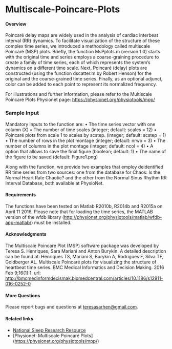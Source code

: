 Multiscale-Poincare-Plots
================
#### Overview
Poincaré delay maps are widely used in the analysis of cardiac interbeat interval (RR) dynamics. To facilitate visualization of the structure of these complex time series, we introduced a methodology called  multiscale Poincaré (MSP) plots.
Briefly, the function MsPplots.m (version 1.0) starts with the original time  and series employs a coarse-graining procedure to create a family of time series, each of which represents the system’s dynamics on a different time scale. Next, Poincaré (delay) plots are constructed (using the function dscatter.m by Robert Henson) for the original and the coarse-grained time series. Finally, as an optional adjunct, color can be added to each point to represent its normalized frequency.

For illustrations and further information, please refer to the Multiscale Poincaré Plots Physionet page: https://physionet.org/physiotools/mpp/

### Sample Input
Mandatory inputs to the function are:
•	The time series vector with one column (X)
•	The number of time scales (integer; default: scales = 12)
•	Poincaré plots from scale 1 to scales by scstep. (integer; default: scstep = 1)
•	The number of rows in the plot montage (integer; default: nrwo = 3)
•	The number of columns in the plot montage (integer; default: ncol = 4)
•	A option that allows to save the final figure (boolean; default: 1)
•	The name of the figure to be saved (default: Figure1.png)

Along with the function, we provide two examples that employ deidentified RR time series from two sources: one from the database for Chaos: Is the Normal Heart Rate Chaotic?  and the other from the Normal Sinus Rhythm RR Interval Database, both available at PhysioNet. 

#### Requirements
The functions have been tested on Matlab R2010b, R2014b and R2015a on April 11 2016.
Please note that for loading the time series, the MATLAB version of the wfdb library (http://physionet.org/physiotools/matlab/wfdb-app-matlab/) must be installed.

#### Acknowledgments
The Multiscale Poincaré Plot (MSP) software package was developed by Teresa S. Henriques, Sara Mariani and Anton Burykin. A detailed description can be found at:
Henriques TS, Mariani S, Burykin A, Rodrigues F, Silva TF, Goldberger AL. Multiscale Poincaré plots for visualizing the structure of heartbeat time series.  BMC Medical Informatics and Decision Making. 2016 Feb 9;16(1):1. url: http://bmcmedinformdecismak.biomedcentral.com/articles/10.1186/s12911-016-0252-0

#### More Questions
Please report bugs and questions at teresasarhen@gmail.com.

#### Related links
- [National Sleep Research Resource](https://sleepdata.org/)
- [Physionet: Multiscale Poincaré Plots] (https://physionet.org/physiotools/mpp/)
